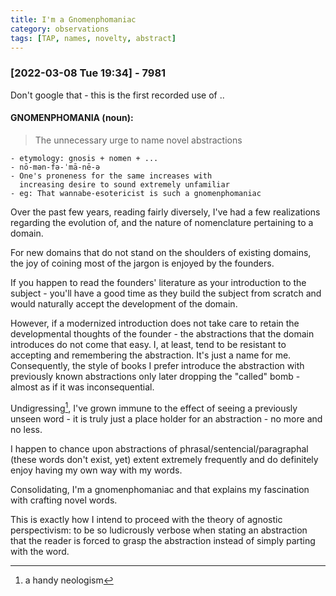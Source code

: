 ```yaml
---
title: I'm a Gnomenphomaniac
category: observations
tags: [TAP, names, novelty, abstract]
---
```


### [2022-03-08 Tue 19:34] - 7981

Don't google that - this is the first recorded use of ..

#### GNOMENPHOMANIA (noun):

> The unnecessary urge to name novel abstractions  

	- etymology: gnosis + nomen + ...
	- nō-mən-fə-ˈmā-nē-ə
	- One's proneness for the same increases with 
	  increasing desire to sound extremely unfamiliar
    - eg: That wannabe-esotericist is such a gnomenphomaniac
	
Over the past few years, reading fairly diversely, I've had a few
realizations regarding the evolution of, and the nature of
nomenclature pertaining to a domain.  

For new domains that do not stand on the shoulders of existing
domains, the joy of coining most of the jargon is enjoyed by
the founders.  

If you happen to read the founders' literature as your introduction
to the subject - you'll have a good time as they build the subject
from scratch and would naturally accept the development of the domain.  

However, if a modernized introduction does not take care to retain the
developmental thoughts of the founder - the abstractions that the
domain introduces do not come that easy. I, at least, tend to be
resistant to accepting and remembering the abstraction. It's just a
name for me. Consequently, the style of books I prefer introduce the
abstraction with previously known abstractions only later dropping the
"called" bomb - almost as if it was inconsequential.  

Undigressing[^1], I've grown immune to the effect of seeing a
previously unseen word - it is truly just a place holder for an
abstraction - no more and no less.  

I happen to chance upon abstractions of phrasal/sentencial/paragraphal (these words
don't exist, yet) extent extremely frequently and do
definitely enjoy having my own way with my words.  

Consolidating, I'm a gnomenphomaniac and that explains my fascination
with crafting novel words.  

This is exactly how I intend to proceed with the theory of agnostic
perspectivism: to be so ludicrously verbose when stating an
abstraction that the reader is forced to grasp the abstraction
instead of simply parting with the word.

[^1]: a handy neologism
